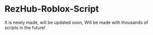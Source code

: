 # RezHub-Roblox-Script
It is newly made, will be updated soon, Will be made with thousands of scripts in the future!

